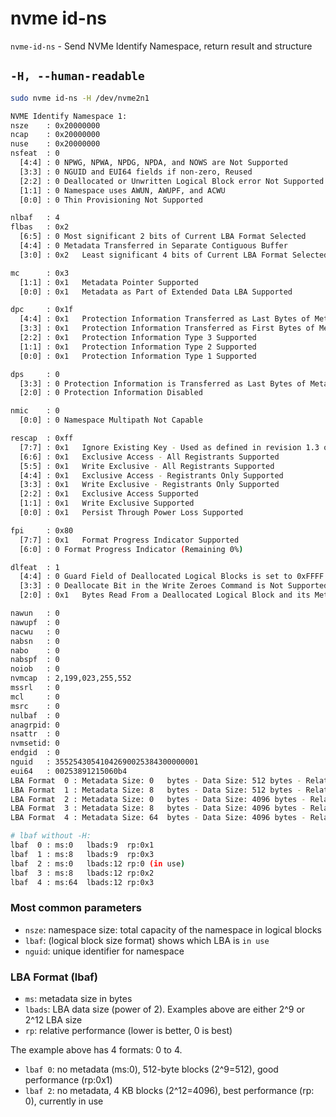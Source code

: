 # nvme id-ns

`nvme-id-ns` - Send NVMe Identify Namespace, return result and structure

## `-H, --human-readable`
```bash
sudo nvme id-ns -H /dev/nvme2n1

NVME Identify Namespace 1:
nsze    : 0x20000000
ncap    : 0x20000000
nuse    : 0x20000000
nsfeat  : 0
  [4:4] : 0	NPWG, NPWA, NPDG, NPDA, and NOWS are Not Supported
  [3:3] : 0	NGUID and EUI64 fields if non-zero, Reused
  [2:2] : 0	Deallocated or Unwritten Logical Block error Not Supported
  [1:1] : 0	Namespace uses AWUN, AWUPF, and ACWU
  [0:0] : 0	Thin Provisioning Not Supported

nlbaf   : 4
flbas   : 0x2
  [6:5] : 0	Most significant 2 bits of Current LBA Format Selected
  [4:4] : 0	Metadata Transferred in Separate Contiguous Buffer
  [3:0] : 0x2	Least significant 4 bits of Current LBA Format Selected

mc      : 0x3
  [1:1] : 0x1	Metadata Pointer Supported
  [0:0] : 0x1	Metadata as Part of Extended Data LBA Supported

dpc     : 0x1f
  [4:4] : 0x1	Protection Information Transferred as Last Bytes of Metadata Supported
  [3:3] : 0x1	Protection Information Transferred as First Bytes of Metadata Supported
  [2:2] : 0x1	Protection Information Type 3 Supported
  [1:1] : 0x1	Protection Information Type 2 Supported
  [0:0] : 0x1	Protection Information Type 1 Supported

dps     : 0
  [3:3] : 0	Protection Information is Transferred as Last Bytes of Metadata
  [2:0] : 0	Protection Information Disabled

nmic    : 0
  [0:0] : 0	Namespace Multipath Not Capable

rescap  : 0xff
  [7:7] : 0x1	Ignore Existing Key - Used as defined in revision 1.3 or later
  [6:6] : 0x1	Exclusive Access - All Registrants Supported
  [5:5] : 0x1	Write Exclusive - All Registrants Supported
  [4:4] : 0x1	Exclusive Access - Registrants Only Supported
  [3:3] : 0x1	Write Exclusive - Registrants Only Supported
  [2:2] : 0x1	Exclusive Access Supported
  [1:1] : 0x1	Write Exclusive Supported
  [0:0] : 0x1	Persist Through Power Loss Supported

fpi     : 0x80
  [7:7] : 0x1	Format Progress Indicator Supported
  [6:0] : 0	Format Progress Indicator (Remaining 0%)

dlfeat  : 1
  [4:4] : 0	Guard Field of Deallocated Logical Blocks is set to 0xFFFF
  [3:3] : 0	Deallocate Bit in the Write Zeroes Command is Not Supported
  [2:0] : 0x1	Bytes Read From a Deallocated Logical Block and its Metadata are 0x00

nawun   : 0
nawupf  : 0
nacwu   : 0
nabsn   : 0
nabo    : 0
nabspf  : 0
noiob   : 0
nvmcap  : 2,199,023,255,552
mssrl   : 0
mcl     : 0
msrc    : 0
nulbaf  : 0
anagrpid: 0
nsattr	: 0
nvmsetid: 0
endgid  : 0
nguid   : 35525430541042690025384300000001
eui64   : 00253891215060b4
LBA Format  0 : Metadata Size: 0   bytes - Data Size: 512 bytes - Relative Performance: 0x1 Better
LBA Format  1 : Metadata Size: 8   bytes - Data Size: 512 bytes - Relative Performance: 0x3 Degraded
LBA Format  2 : Metadata Size: 0   bytes - Data Size: 4096 bytes - Relative Performance: 0 Best (in use)
LBA Format  3 : Metadata Size: 8   bytes - Data Size: 4096 bytes - Relative Performance: 0x2 Good
LBA Format  4 : Metadata Size: 64  bytes - Data Size: 4096 bytes - Relative Performance: 0x3 Degraded

# lbaf without -H:
lbaf  0 : ms:0   lbads:9  rp:0x1
lbaf  1 : ms:8   lbads:9  rp:0x3
lbaf  2 : ms:0   lbads:12 rp:0 (in use)
lbaf  3 : ms:8   lbads:12 rp:0x2
lbaf  4 : ms:64  lbads:12 rp:0x3
```

### Most common parameters
- `nsze`: namespace size: total capacity of the namespace in logical blocks
- `lbaf`: (logical block size format) shows which LBA is `in use`
- `nguid`: unique identifier for namespace

### LBA Format (lbaf)
- `ms`: metadata size in bytes
- `lbads`: LBA data size (power of 2). Examples above are either 2^9 or 2^12 LBA size
- `rp`: relative performance (lower is better, 0 is best)

The example above has 4 formats: 0 to 4.
- `lbaf 0`: no metadata (ms:0), 512-byte blocks (2^9=512), good performance (rp:0x1)
- `lbaf 2`: no metadata, 4 KB blocks (2^12=4096), best performance (rp: 0), currently in use
